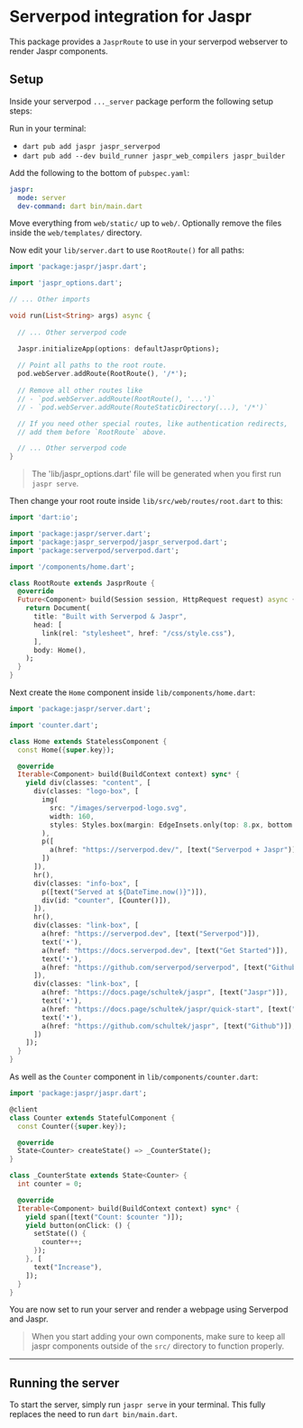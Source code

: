 # Serverpod integration for Jaspr

This package provides a `JasprRoute` to use in your serverpod webserver to render Jaspr components.

## Setup

Inside your serverpod `..._server` package perform the following setup steps:

Run in your terminal:

- `dart pub add jaspr jaspr_serverpod`
- `dart pub add --dev build_runner jaspr_web_compilers jaspr_builder`

Add the following to the bottom of `pubspec.yaml`:

```yaml
jaspr:
  mode: server
  dev-command: dart bin/main.dart
```

Move everything from `web/static/` up to `web/`. Optionally remove the files inside the `web/templates/` directory.

Now edit your `lib/server.dart` to use `RootRoute()` for all paths:

```dart
import 'package:jaspr/jaspr.dart';

import 'jaspr_options.dart';

// ... Other imports

void run(List<String> args) async {
  
  // ... Other serverpod code

  Jaspr.initializeApp(options: defaultJasprOptions);
  
  // Point all paths to the root route.
  pod.webServer.addRoute(RootRoute(), '/*');
  
  // Remove all other routes like 
  // - `pod.webServer.addRoute(RootRoute(), '...')` 
  // - `pod.webServer.addRoute(RouteStaticDirectory(...), '/*')`

  // If you need other special routes, like authentication redirects, 
  // add them before `RootRoute` above.

  // ... Other serverpod code
}

```

> The 'lib/jaspr_options.dart' file will be generated when you first run `jaspr serve`.

Then change your root route inside `lib/src/web/routes/root.dart` to this:

```dart
import 'dart:io';

import 'package:jaspr/server.dart';
import 'package:jaspr_serverpod/jaspr_serverpod.dart';
import 'package:serverpod/serverpod.dart';

import '/components/home.dart';

class RootRoute extends JasprRoute {
  @override
  Future<Component> build(Session session, HttpRequest request) async {
    return Document(
      title: "Built with Serverpod & Jaspr",
      head: [
        link(rel: "stylesheet", href: "/css/style.css"),
      ],
      body: Home(),
    );
  }
}
```

Next create the `Home` component inside `lib/components/home.dart`:

```dart
import 'package:jaspr/server.dart';

import 'counter.dart';

class Home extends StatelessComponent {
  const Home({super.key});

  @override
  Iterable<Component> build(BuildContext context) sync* {
    yield div(classes: "content", [
      div(classes: "logo-box", [
        img(
          src: "/images/serverpod-logo.svg",
          width: 160,
          styles: Styles.box(margin: EdgeInsets.only(top: 8.px, bottom: 12.px)),
        ),
        p([
          a(href: "https://serverpod.dev/", [text("Serverpod + Jaspr")])
        ])
      ]),
      hr(),
      div(classes: "info-box", [
        p([text("Served at ${DateTime.now()}")]),
        div(id: "counter", [Counter()]),
      ]),
      hr(),
      div(classes: "link-box", [
        a(href: "https://serverpod.dev", [text("Serverpod")]),
        text('•'),
        a(href: "https://docs.serverpod.dev", [text("Get Started")]),
        text('•'),
        a(href: "https://github.com/serverpod/serverpod", [text("Github")]),
      ]),
      div(classes: "link-box", [
        a(href: "https://docs.page/schultek/jaspr", [text("Jaspr")]),
        text('•'),
        a(href: "https://docs.page/schultek/jaspr/quick-start", [text("Get Started")]),
        text('•'),
        a(href: "https://github.com/schultek/jaspr", [text("Github")]),
      ])
    ]);
  }
}
```

As well as the `Counter` component in `lib/components/counter.dart`:

```dart
import 'package:jaspr/jaspr.dart';

@client
class Counter extends StatefulComponent {
  const Counter({super.key});

  @override
  State<Counter> createState() => _CounterState();
}

class _CounterState extends State<Counter> {
  int counter = 0;

  @override
  Iterable<Component> build(BuildContext context) sync* {
    yield span([text("Count: $counter ")]);
    yield button(onClick: () {
      setState(() {
        counter++;
      });
    }, [
      text("Increase"),
    ]);
  }
}
```

You are now set to run your server and render a webpage using Serverpod and Jaspr.

> When you start adding your own components, make sure to keep all jaspr components outside 
> of the `src/` directory to function properly.

---

## Running the server

To start the server, simply run `jaspr serve` in your terminal. 
This fully replaces the need to run `dart bin/main.dart`.
